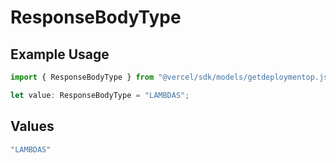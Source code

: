 # ResponseBodyType

## Example Usage

```typescript
import { ResponseBodyType } from "@vercel/sdk/models/getdeploymentop.js";

let value: ResponseBodyType = "LAMBDAS";
```

## Values

```typescript
"LAMBDAS"
```